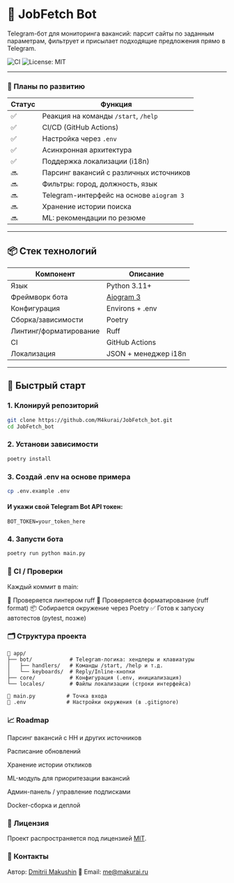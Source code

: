 # 🤖 JobFetch Bot

Telegram-бот для мониторинга вакансий: парсит сайты по заданным параметрам, фильтрует и присылает подходящие предложения прямо в Telegram.

![CI](https://github.com/M4kurai/JobFetch_bot/actions/workflows/ci.yml/badge.svg)
![License: MIT](https://img.shields.io/badge/License-MIT-yellow.svg)

---

### 📌 Планы по развитию
| Статус | Функция |
|--------|---------|
| ✅     | Реакция на команды `/start`, `/help` |
| ✅     | CI/CD (GitHub Actions) |
| ✅     | Настройка через `.env` |
| ✅     | Асинхронная архитектура |
| ✅     | Поддержка локализации (i18n) |
| 🔜     | Парсинг вакансий с различных источников |
| 🔜     | Фильтры: город, должность, язык |
| 🔜     | Telegram-интерфейс на основе `aiogram 3` |
| 🔜     | Хранение истории поиска |
| 🔜     | ML: рекомендации по резюме |

---

## 📦 Стек технологий

| Компонент        | Описание |
|------------------|----------|
| Язык             | Python 3.11+ |
| Фреймворк бота   | [Aiogram 3](https://docs.aiogram.dev/en/latest/) |
| Конфигурация     | Environs + .env |
| Сборка/зависимости | Poetry |
| Линтинг/форматирование | Ruff |
| CI               | GitHub Actions |
| Локализация      | JSON + менеджер i18n |

---

## 🚀 Быстрый старт

### 1. Клонируй репозиторий

```bash
git clone https://github.com/M4kurai/JobFetch_bot.git
cd JobFetch_bot
```
### 2. Установи зависимости
```bash
poetry install
```
### 3. Создай .env на основе примера
```bash
cp .env.example .env
```
#### И укажи свой Telegram Bot API токен:
```
BOT_TOKEN=your_token_here
```
### 4. Запусти бота
```bash
poetry run python main.py
```
### 🧪 CI / Проверки
Каждый коммит в main:

🔎 Проверяется линтером ruff
🧼 Проверяется форматирование (ruff format)
📦 Собирается окружение через Poetry
✅ Готов к запуску автотестов (pytest, позже)

### 🗂️ Структура проекта
```
📁 app/
├── bot/            # Telegram-логика: хендлеры и клавиатуры
│   ├── handlers/   # Команды /start, /help и т.д.
│   └── keyboards/  # Reply/Inline-кнопки
├── core/           # Конфигурация (.env, инициализация)
└── locales/        # Файлы локализации (строки интерфейса)

📄 main.py          # Точка входа
📄 .env             # Настройки окружения (в .gitignore)
```
### 📈 Roadmap
 Парсинг вакансий с HH и других источников

 Расписание обновлений 

 Хранение истории откликов 

 ML-модуль для приоритезации вакансий

 Админ-панель / управление подписками

 Docker-сборка и деплой

### 🔐 Лицензия
Проект распространяется под лицензией [MIT](https://github.com/M4kurai/JobFetch_bot/blob/master/LICENSE).

### 🤝 Контакты
Автор: [Dmitrii Makushin](https://github.com/M4kurai)
📧 Email: me@makurai.ru

